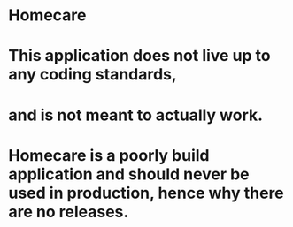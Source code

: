 # Homecare

# This application does not live up to any coding standards, 
# and is not meant to actually work.
#
# Homecare is a poorly build application and should never be used in production, hence why there are no releases.
